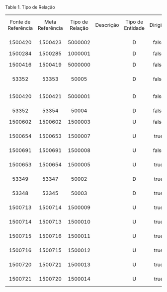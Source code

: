 <div id="d67229e1" class="table">

<div class="table-title">

Table 1. Tipo de
Relação

</div>

<div class="table-contents">

|                     |                 |                 |           |                  |          |                                                     |                |                   |      |
| :-----------------: | :-------------: | :-------------: | :-------: | :--------------: | :------: | :-------------------------------------------------: | :------------: | :---------------: | :--: |
| Fonte de Referência | Meta Referência | Tipo de Relação | Descrição | Tipo de Entidade | Dirigido |                        Nome                         | Regra da Fonte | Perfil de Destino | Tipo |
|       1500420       |     1500423     |     5000002     |           |        D         |  false   |  DocFiscalLine \< -\> TaxDeterminationLine (Saida)  |                |                   |  I   |
|       1500284       |     1500285     |     1000001     |           |        D         |  false   |              Packing List \< -\> InOut              |                |                   |  I   |
|       1500416       |     1500419     |     5000000     |           |        D         |  false   |          Payment \< -\> BankStatementLine           |                |                   |  I   |
|        53352        |      53353      |      50005      |           |        D         |  false   |           BPartner\< -\> Customer Return            |                |                   |  I   |
|       1500420       |     1500421     |     5000001     |           |        D         |  false   | DocFiscalLine \< -\> TaxDeterminationLine (Entrada) |                |                   |  I   |
|        53352        |      53354      |      50004      |           |        D         |  false   |             BPartner\< -\> VendorReturn             |                |                   |  I   |
|       1500602       |     1500602     |     1500003     |           |        U         |  false   |    C\_DocType(InvoiceShipment) \< -\> C\_DocType    |                |                   |  I   |
|       1500654       |     1500653     |     1500007     |           |        U         |   true   |     Order Ref (Sales) \< \> Invoice (Customer)      |                |                   |  I   |
|       1500691       |     1500691     |     1500008     |           |        U         |  false   |     Contrato Original \< -\> Contratos Aditados     |                |                   |  I   |
|       1500653       |     1500654     |     1500005     |           |        U         |   true   |     Invoice (Customer) \< \> Order Ref (Sales)      |                |                   |  I   |
|        53349        |      53347      |      50002      |           |        D         |   true   |        Order (Sales) \< -\> InOut (Shipment)        |                |                   |  I   |
|        53348        |      53345      |      50003      |           |        D         |   true   |     Invoice (Customer) \< -\> InOut (Shipment)      |                |                   |  I   |
|       1500713       |     1500714     |     1500009     |           |        U         |   true   |    Order Ref (Purchase) \< \> Invoice (Provider)    |                |                   |  I   |
|       1500714       |     1500713     |     1500010     |           |        U         |   true   |    Invoice (Provider) \< \> Order Ref (Purchase)    |                |                   |  I   |
|       1500715       |     1500716     |     1500011     |           |        U         |   true   |      Invoice (Provider) \< -\> InOut (Receipt)      |                |                   |  I   |
|       1500716       |     1500715     |     1500012     |           |        U         |   true   |      InOut (Receipt) \< -\> Invoice (Provider)      |                |                   |  I   |
|       1500720       |     1500721     |     1500013     |           |        U         |   true   |      Order (Purchase) \< -\> InOut (Receiving)      |                |                   |  I   |
|       1500721       |     1500720     |     1500014     |           |        U         |   true   |      InOut (Receiving) \< -\> Order (Purchase)      |                |                   |  I   |

</div>

</div>
